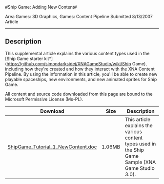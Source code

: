 #Ship Game: Adding New Content#

Area
Games: 3D Graphics, Games: Content Pipeline
Submitted
8/13/2007
Article

---

## Description

This supplemental article explains the various content types used in the [Ship Game starter kit*](https://github.com/simondarksidej/XNAGameStudio/wiki/Ship Game), including how they're created and how they interact with the XNA Content Pipeline. By using the information in this article, you'll be able to create new playable spaceships, new environments, and new animated sprites for Ship Game.


All content and source code downloaded from this page are bound to the Microsoft Permissive License (Ms-PL).


Download | Size | Description
---|---|---|
[ShipGame_Tutorial_1_NewContent.doc](https://github.com/simondarksidej/XNAGameStudio/tree/master/Documents/ShipGame_Tutorial_1_NewContent.doc?raw=true) | 1.06MB | This article explains the various content types used in the Ship Game Sample (XNA Game Studio 3.0).